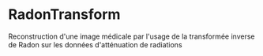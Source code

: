 # RadonTransform
Reconstruction d'une image médicale par l'usage de la transformée inverse de Radon sur les données d'atténuation de radiations
